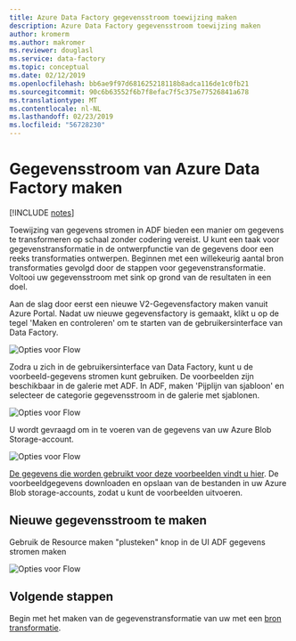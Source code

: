 ```yaml
---
title: Azure Data Factory gegevensstroom toewijzing maken
description: Azure Data Factory gegevensstroom toewijzing maken
author: kromerm
ms.author: makromer
ms.reviewer: douglasl
ms.service: data-factory
ms.topic: conceptual
ms.date: 02/12/2019
ms.openlocfilehash: bb6ae9f97d681625218118b8adca116de1c0fb21
ms.sourcegitcommit: 90c6b63552f6b7f8efac7f5c375e77526841a678
ms.translationtype: MT
ms.contentlocale: nl-NL
ms.lasthandoff: 02/23/2019
ms.locfileid: "56728230"
---
```

# <a name="create-azure-data-factory-data-flow"></a>Gegevensstroom van Azure Data Factory maken

[!INCLUDE [notes](../../includes/data-factory-data-flow-preview.md)]

Toewijzing van gegevens stromen in ADF bieden een manier om gegevens te transformeren op schaal zonder codering vereist. U kunt een taak voor gegevenstransformatie in de ontwerpfunctie van de gegevens door een reeks transformaties ontwerpen. Beginnen met een willekeurig aantal bron transformaties gevolgd door de stappen voor gegevenstransformatie. Voltooi uw gegevensstroom met sink op grond van de resultaten in een doel.

Aan de slag door eerst een nieuwe V2-Gegevensfactory maken vanuit Azure Portal. Nadat uw nieuwe gegevensfactory is gemaakt, klikt u op de tegel 'Maken en controleren' om te starten van de gebruikersinterface van Data Factory.

![Opties voor Flow](media/data-flow/v2dataflowportal.png "gegevensstroom maken")

Zodra u zich in de gebruikersinterface van Data Factory, kunt u de voorbeeld-gegevens stromen kunt gebruiken. De voorbeelden zijn beschikbaar in de galerie met ADF. In ADF, maken 'Pijplijn van sjabloon' en selecteer de categorie gegevensstroom in de galerie met sjablonen.

![Opties voor Flow](media/data-flow/template.png "gegevensstroom maken")

U wordt gevraagd om in te voeren van de gegevens van uw Azure Blob Storage-account.

![Opties voor Flow](media/data-flow/template2.png "gegevensstroom maken 2")

[De gegevens die worden gebruikt voor deze voorbeelden vindt u hier](https://github.com/kromerm/adfdataflowdocs/tree/master/sampledata). De voorbeeldgegevens downloaden en opslaan van de bestanden in uw Azure Blob storage-accounts, zodat u kunt de voorbeelden uitvoeren.

## <a name="create-new-data-flow"></a>Nieuwe gegevensstroom te maken

Gebruik de Resource maken "plusteken" knop in de UI ADF gegevens stromen maken

![Opties voor Flow](media/data-flow/newresource.png "nieuwe Resource")

## <a name="next-steps"></a>Volgende stappen

Begin met het maken van de gegevenstransformatie van uw met een [bron transformatie](data-flow-source.md).
